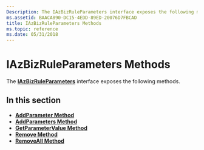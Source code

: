 ```yaml
---
Description: The IAzBizRuleParameters interface exposes the following methods.
ms.assetid: BAACA890-DC15-4EDD-89ED-20076D7FBCAD
title: IAzBizRuleParameters Methods
ms.topic: reference
ms.date: 05/31/2018
---
```


# IAzBizRuleParameters Methods

The [**IAzBizRuleParameters**](/windows/desktop/api/Azroles/nn-azroles-iazbizruleparameters) interface exposes the following methods.

## In this section

-   [**AddParameter Method**](/windows/desktop/api/Azroles/nf-azroles-iazbizruleparameters-addparameter)
-   [**AddParameters Method**](/windows/desktop/api/Azroles/nf-azroles-iazbizruleparameters-addparameters)
-   [**GetParameterValue Method**](/windows/desktop/api/Azroles/nf-azroles-iazbizruleparameters-getparametervalue)
-   [**Remove Method**](/windows/desktop/api/Azroles/nf-azroles-iazbizruleparameters-remove)
-   [**RemoveAll Method**](/windows/desktop/api/Azroles/nf-azroles-iazbizruleparameters-removeall)

 

 



